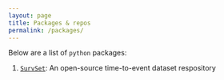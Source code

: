 ```yaml
---
layout: page
title: Packages & repos
permalink: /packages/
---
```


Below are a list of `python` packages:

1. [`SurvSet`](https://github.com/ErikinBC/SurvSet): An open-source time-to-event dataset respository


